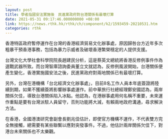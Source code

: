 ```yaml
---
layout: post
title: 學者指國安法實施後　民進黨政府對台港關係有最壞打算
date: 2021-05-31 09:17:46.000000000 +08:00
link: https://news.rthk.hk/rthk/ch/component/k2/1593459-20210531.htm
categories: rthk
---
```


香港特區政府暫停運作在台灣的香港經濟貿易文化辦事處，原因歸咎台方近年多次粗暴干預香港事務，包括為暴力示威者及破壞香港繁榮穩定的人提供支援。

台灣文化大學社會科學院院長趙建民分析，這是蔡英文總統將香港反修例事件作為選戰武器所致。而台灣智庫諮詢委員董立文就認為，反修例風波開始，台港關係便產生變化，香港實施國安法之後，民進黨政府對兩地關係已有最壞打算。

另外，台灣在港機構「台北經濟文化辦事處」，目前8名工作人員本年底簽證將陸續到期，如果不獲續簽將影響辦事處運作。前中華旅行社總經理鄭安國認為，兩岸關係欠佳，導致台港關係陷入冰點。他認為，在港辦事處用何名稱不重要，未來運作重點是要有台灣派駐人員留守，否則功能將大減，有賴兩地政府溝通，尋求解決方法。

在香港，全國港澳研究會副會長劉兆佳估計，即使官方機構不運作，不代表雙方完全無接觸，總需要有某些聯繫以應對突發事件。不過，他估計兩岸關係欠佳下，對港台未來關係也不太樂觀。
